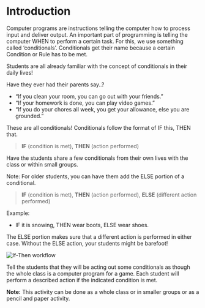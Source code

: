 # Introduction

Computer programs are instructions telling the computer how to process input and deliver output. 
An important part of programming is telling the computer WHEN to perform a certain task. 
For this, we use something called ‘conditionals’. Conditionals get their name because a certain Condition or Rule has to be met.

Students are all already familiar with the concept of conditionals in their daily lives!

Have they ever had their parents say..?
* “If you clean your room, you can go out with your friends.”
* “If your homework is done, you can play video games.”
* “If you do your chores all week, you get your allowance, else you are grounded.”

These are all conditionals! Conditionals follow the format of IF this, THEN that.
>**IF** (condition is met), **THEN** (action performed)

Have the students share a few conditionals from their own lives with the class or within small groups.

Note: For older students, you can have them add the ELSE portion of a conditional.
>**IF** (condition is met), **THEN** (action performed), **ELSE** (different action performed)

Example:
* IF it is snowing, THEN wear boots, ELSE wear shoes.

The ELSE portion makes sure that a different action is performed in either case. Without the ELSE action, your students might be barefoot!

![If-Then workflow](/static/courses/csintro/conditionals/flowchart.PNG)

Tell the students that they will be acting out some conditionals as though the whole class is a computer program for a game. Each student will perform a described action if the indicated condition is met.

**Note:** This activity can be done as a whole class or in smaller groups or as a pencil and paper activity.
